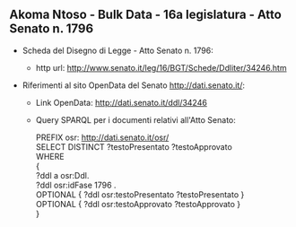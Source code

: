 ## Akoma Ntoso - Bulk Data - 16a legislatura - Atto Senato n. 1796 ##

* Scheda del Disegno di Legge - Atto Senato n. 1796:
	* http url: http://www.senato.it/leg/16/BGT/Schede/Ddliter/34246.htm

* Riferimenti al sito OpenData del Senato http://dati.senato.it/:
	* Link OpenData: http://dati.senato.it/ddl/34246
	* Query SPARQL per i documenti relativi all'Atto Senato:

        PREFIX osr: <http://dati.senato.it/osr/>  
		SELECT DISTINCT ?testoPresentato ?testoApprovato  
		WHERE  
		{  
		    ?ddl a osr:Ddl.  
		    ?ddl osr:idFase 1796 .  
		    OPTIONAL { ?ddl osr:testoPresentato ?testoPresentato }  
		    OPTIONAL { ?ddl osr:testoApprovato ?testoApprovato }  
		}
		